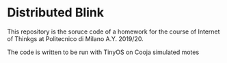 # Distributed Blink
This repository is the soruce code of a homework for the course of Internet of Thinkgs at Politecnico di Milano A.Y. 2019/20.

The code is written to be run with TinyOS on Cooja simulated motes